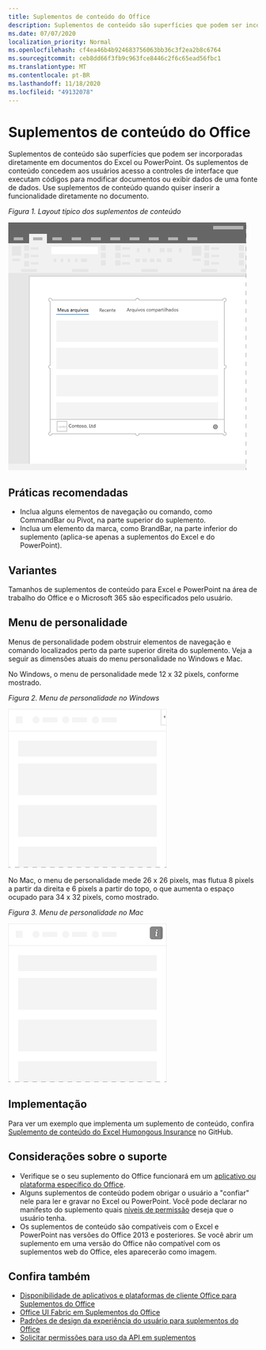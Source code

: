 ```yaml
---
title: Suplementos de conteúdo do Office
description: Suplementos de conteúdo são superfícies que podem ser incorporadas diretamente em documentos do Excel ou do PowerPoint que concedem aos usuários acesso a controles de interface que executam códigos para modificar documentos ou exibir dados de uma fonte de dados.
ms.date: 07/07/2020
localization_priority: Normal
ms.openlocfilehash: cf4ea46b4b924683756063bb36c3f2ea2b8c6764
ms.sourcegitcommit: ceb8dd66f3fb9c963fce8446c2f6c65ead56fbc1
ms.translationtype: MT
ms.contentlocale: pt-BR
ms.lasthandoff: 11/18/2020
ms.locfileid: "49132078"
---
```

# <a name="content-office-add-ins"></a>Suplementos de conteúdo do Office

Suplementos de conteúdo são superfícies que podem ser incorporadas diretamente em documentos do Excel ou PowerPoint. Os suplementos de conteúdo concedem aos usuários acesso a controles de interface que executam códigos para modificar documentos ou exibir dados de uma fonte de dados. Use suplementos de conteúdo quando quiser inserir a funcionalidade diretamente no documento.  

*Figura 1. Layout típico dos suplementos de conteúdo*

![Layout típico para suplementos de conteúdo em um aplicativo do Office](../images/overview-with-app-content.png)

## <a name="best-practices"></a>Práticas recomendadas

- Inclua alguns elementos de navegação ou comando, como CommandBar ou Pivot, na parte superior do suplemento.
- Inclua um elemento da marca, como BrandBar, na parte inferior do suplemento (aplica-se apenas a suplementos do Excel e do PowerPoint).

## <a name="variants"></a>Variantes

Tamanhos de suplementos de conteúdo para Excel e PowerPoint na área de trabalho do Office e o Microsoft 365 são especificados pelo usuário.

## <a name="personality-menu"></a>Menu de personalidade

Menus de personalidade podem obstruir elementos de navegação e comando localizados perto da parte superior direita do suplemento. Veja a seguir as dimensões atuais do menu personalidade no Windows e Mac.

No Windows, o menu de personalidade mede 12 x 32 pixels, conforme mostrado.

*Figura 2. Menu de personalidade no Windows*

![menu de personalidade de 12x32-pixel na área de trabalho do Windows](../images/personality-menu-win.png)

No Mac, o menu de personalidade mede 26 x 26 pixels, mas flutua 8 pixels a partir da direita e 6 pixels a partir do topo, o que aumenta o espaço ocupado para 34 x 32 pixels, como mostrado.

*Figura 3. Menu de personalidade no Mac*

![menu de personalidade de 34 x 32-pixel no Mac desktop](../images/personality-menu-mac.png)

## <a name="implementation"></a>Implementação

Para ver um exemplo que implementa um suplemento de conteúdo, confira [Suplemento de conteúdo do Excel Humongous Insurance](https://github.com/OfficeDev/Excel-Content-Add-in-Humongous-Insurance) no GitHub.

## <a name="support-considerations"></a>Considerações sobre o suporte

- Verifique se o seu suplemento do Office funcionará em um [aplicativo ou plataforma específico do Office](../overview/office-add-in-availability.md).
- Alguns suplementos de conteúdo podem obrigar o usuário a "confiar" nele para ler e gravar no Excel ou PowerPoint. Você pode declarar no manifesto do suplemento quais [níveis de permissão](../develop/requesting-permissions-for-api-use-in-content-and-task-pane-add-ins.md) deseja que o usuário tenha.  
- Os suplementos de conteúdo são compatíveis com o Excel e PowerPoint nas versões do Office 2013 e posteriores. Se você abrir um suplemento em uma versão do Office não compatível com os suplementos web do Office, eles aparecerão como imagem.

## <a name="see-also"></a>Confira também

- [Disponibilidade de aplicativos e plataformas de cliente Office para Suplementos do Office](../overview/office-add-in-availability.md)
- [Office UI Fabric em Suplementos do Office](../design/office-ui-fabric.md)
- [Padrões de design da experiência do usuário para suplementos do Office](../design/ux-design-pattern-templates.md)
- [Solicitar permissões para uso da API em suplementos ](../develop/requesting-permissions-for-api-use-in-content-and-task-pane-add-ins.md)
